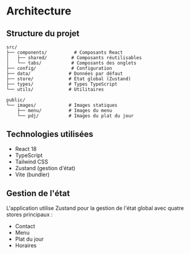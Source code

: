 # Architecture

## Structure du projet

```
src/
├── components/          # Composants React
│   ├── shared/         # Composants réutilisables
│   └── tabs/           # Composants des onglets
├── config/             # Configuration
├── data/              # Données par défaut
├── store/             # État global (Zustand)
├── types/             # Types TypeScript
└── utils/             # Utilitaires

public/
└── images/            # Images statiques
    ├── menu/          # Images du menu
    └── pdj/           # Images du plat du jour
```

## Technologies utilisées

- React 18
- TypeScript
- Tailwind CSS
- Zustand (gestion d'état)
- Vite (bundler)

## Gestion de l'état

L'application utilise Zustand pour la gestion de l'état global avec quatre stores principaux :
- Contact
- Menu
- Plat du jour
- Horaires